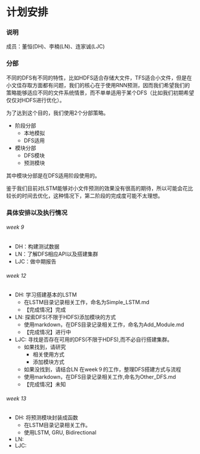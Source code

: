# 计划安排
### 说明
成员：董恒(DH)、李楠(LN)、连家诚(LJC)

### 分部
不同的DFS有不同的特性，比如HDFS适合存储大文件，TFS适合小文件，但是在小文佳存取方面都有问题，我们的核心在于使用RNN预测，因而我们希望我们的策略能够适应不同的文件系统情景，而不单单适用于某个DFS（比如我们初期希望仅仅对HDFS进行优化）。

为了达到这个目的，我们使用2个分部策略。
- 阶段分部
  - 本地模拟
  - DFS适用
- 模块分部
  - DFS模块
  - 预测模块

其中模块分部是在DFS适用阶段使用的。

鉴于我们目前对LSTM能够对小文件预测的效果没有很高的期待，所以可能会花比较长的时间去优化，这种情况下，第二阶段的完成度可能不太理想。

### 具体安排以及执行情况
###### week 9
- DH：构建测试数据
- LN：了解DFS相应API以及搭建集群
- LJC：做中期报告

###### week 12
- DH: 学习搭建基本的LSTM
  - 在LSTM目录记录相关工作，命名为Simple_LSTM.md
  - 【完成情况】完成
- LN: 探索DFS(不限于HDFS)添加模块的方式
  - 使用markdown，在DFS目录记录相关工作，命名为Add_Module.md
  - 【完成情况】进行中
- LJC: 寻找是否存在可用的DFS(不限于HDFS),而不必自行搭建集群。　
  - 如果找到，请研究
    - 相关使用方式
    - 添加模块方式
  - 如果没找到，请结合LN 在week９的工作，整理DFS搭建方式与流程
  - 使用markdown，在DFS目录记录相关工作,命名为Other_DFS.md
  - 【完成情况】未知

###### week 13
- DH: 将预测模块封装成函数
  - 在LSTM目录记录相关工作。
  - 使用LSTM, GRU, Bidirectional
- LN:
- LJC: 

